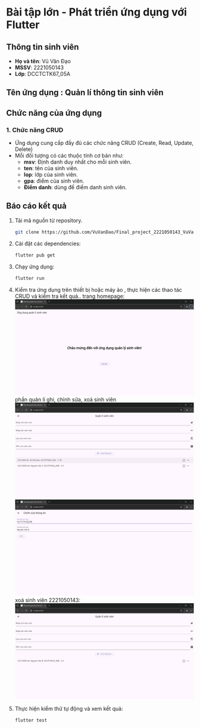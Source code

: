 # Bài tập lớn - Phát triển ứng dụng với Flutter

## Thông tin sinh viên

- **Họ và tên**: Vũ Văn Đạo
- **MSSV**: 2221050143
- **Lớp**: DCCTCTK67_05A

## Tên ứng dụng : Quản lí thông tin sinh viên

## Chức năng của ứng dụng

### 1. Chức năng CRUD

- Ứng dụng cung cấp đầy đủ các chức năng CRUD (Create, Read, Update, Delete)
- Mỗi đối tượng có các thuộc tính cơ bản như:
  - **msv**: Định danh duy nhất cho mỗi sinh viên.
  - **ten**: tên của sinh viên.
  - **lop**: lớp của sinh viên.
  - **gpa**: điểm của sinh viên.
  - **Điểm danh**: dùng để điểm danh sinh viên.

## Báo cáo kết quả

1. Tải mã nguồn từ repository.

   ```bash
   git clone https://github.com/VuVanDao/Final_project_2221050143_VuVanDao.git
   ```

2. Cài đặt các dependencies:
   ```bash
   flutter pub get
   ```
3. Chạy ứng dụng:
   ```bash
   flutter run
   ```
4. Kiểm tra ứng dụng trên thiết bị hoặc máy ảo , thực hiện các thao tác CRUD và kiểm tra kết quả..
   trang homepage:
   ![Alt text](img/homepage.png)
   phần quản lí ghi, chỉnh sửa, xoá sinh viên  
    ![Alt text](img/quanli.png)
   ![Alt text](img/chinhsua.png)
   xoá sinh viên 2221050143:
   ![Alt text](img/xoa.png)

5. Thực hiện kiểm thử tự động và xem kết quả:
   ```bash
   flutter test
   ```
